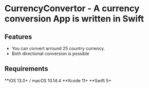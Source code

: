 #  CurrencyConvertor - A currency conversion App is written in Swift

## Features
-  You can convert  arround 25 country currency.
-  Both directional conversion is possible

## Requirements

**iOS 13.0+ / macOS 10.14.4
**Xcode 11+
**Swift 5+
 

